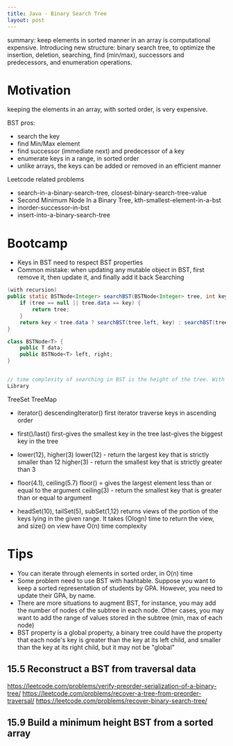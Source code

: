 ```yaml
---
title: Java - Binary Search Tree
layout: post
---
```


summary: keep elements in sorted manner in an array is computational expensive. Introducing new structure: binary search tree, to optimize the insertion, deletion, searching, find (min/max), successors and predecessors, and enumeration operations. 

# Motivation

keeping the elements in an array, with sorted order, is very expensive. 

BST pros:
- search the key
- find Min/Max element
- find successor (immediate next) and predecessor of a key
- enumerate keys in a range, in sorted order
- unlike arrays, the keys can be added or removed in an efficient manner

Leetcode related problems
- search-in-a-binary-search-tree, closest-binary-search-tree-value
- Second Minimum Node In a Binary Tree, kth-smallest-element-in-a-bst
- inorder-successor-in-bst
- insert-into-a-binary-search-tree

# Bootcamp

* Keys in BST need to respect BST properties
* Common mistake: when updating any mutable object in BST, first remove it, then update it, and finally add it back
Searching

```java
(with recursion)
public static BSTNode<Integer> searchBST(BSTNode<Integer> tree, int key) {
    if (tree == null || tree.data == key) {
        return tree;
    }
    return key < tree.data ? searchBST(tree.left, key) : searchBST(tree.right, key);
}

class BSTNode<T> {
    public T data; 
    public BSTNode<T> left, right; 
}


// time complexity of searching in BST is the height of the tree. With careful implementation, e.g. (red-black tree is a kind of height-balanced-tree), the complexity of searching is O(logn)
Library
```

TreeSet
TreeMap

- iterator()
descendingIterator()
first iterator traverse keys in ascending order

- first()/last()
first-gives the smallest key in the tree
last-gives the biggest key in the tree

- lower(12), higher(3)
lower(12) - return the largest key that is strictly smaller than 12
higher(3) - return the smallest key that is strictly greater than 3 

- floor(4.1), ceiling(5.7)
floor() = gives the largest element less than or equal to the argument
ceiling(3) - return the smallest key that is  greater than or equal to argument

- headSet(10), tailSet(5), subSet(1,12)
returns views of the portion of the keys lying in the given range. It takes (Ologn) time to return the view, and size() on view have O(n) time complexity

# Tips

* You can iterate through elements in sorted order, in O(n) time
* Some problem need to use BST with hashtable. Suppose you want to keep a sorted representation of students by GPA. However, you need to update their GPA, by name. 
* There are more situations to augment BST, for instance, you may add the number of nodes of the subtree in each node. Other cases, you may want to add the range of values stored in the subtree (min, max of each node)
* BST property is a global property, a binary tree could have the property that each node's key is greater than the key at its left child, and smaller than the key at its right child, but it may not be "global"

## 15.5 Reconstruct a BST from traversal data
https://leetcode.com/problems/verify-preorder-serialization-of-a-binary-tree/
https://leetcode.com/problems/recover-a-tree-from-preorder-traversal/
https://leetcode.com/problems/recover-binary-search-tree/

## 15.9 Build a minimum height BST from a sorted array

